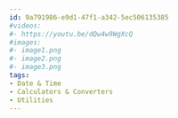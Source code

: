 ```yaml
---
id: 9a791986-e9d1-47f1-a342-5ec506135385
#videos:
#- https://youtu.be/dQw4w9WgXcQ
#images:
#- image1.png
#- image2.png
#- image3.png
tags:
- Date & Time
- Calculators & Converters
- Utilities
---
```

